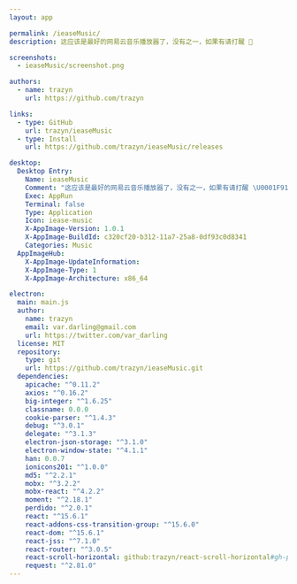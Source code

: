 ```yaml
---
layout: app

permalink: /ieaseMusic/
description: 这应该是最好的网易云音乐播放器了，没有之一，如果有请打醒 🤘

screenshots:
  - ieaseMusic/screenshot.png

authors:
  - name: trazyn
    url: https://github.com/trazyn

links:
  - type: GitHub
    url: trazyn/ieaseMusic
  - type: Install
    url: https://github.com/trazyn/ieaseMusic/releases

desktop:
  Desktop Entry:
    Name: ieaseMusic
    Comment: "这应该是最好的网易云音乐播放器了，没有之一，如果有请打醒 \U0001F918"
    Exec: AppRun
    Terminal: false
    Type: Application
    Icon: iease-music
    X-AppImage-Version: 1.0.1
    X-AppImage-BuildId: c320cf20-b312-11a7-25a8-0df93c0d8341
    Categories: Music
  AppImageHub:
    X-AppImage-UpdateInformation: 
    X-AppImage-Type: 1
    X-AppImage-Architecture: x86_64

electron:
  main: main.js
  author:
    name: trazyn
    email: var.darling@gmail.com
    url: https://twitter.com/var_darling
  license: MIT
  repository:
    type: git
    url: https://github.com/trazyn/ieaseMusic.git
  dependencies:
    apicache: "^0.11.2"
    axios: "^0.16.2"
    big-integer: "^1.6.25"
    classname: 0.0.0
    cookie-parser: "^1.4.3"
    debug: "^3.0.1"
    delegate: "^3.1.3"
    electron-json-storage: "^3.1.0"
    electron-window-state: "^4.1.1"
    han: 0.0.7
    ionicons201: "^1.0.0"
    md5: "^2.2.1"
    mobx: "^3.2.2"
    mobx-react: "^4.2.2"
    moment: "^2.18.1"
    perdido: "^2.0.1"
    react: "^15.6.1"
    react-addons-css-transition-group: "^15.6.0"
    react-dom: "^15.6.1"
    react-jss: "^7.1.0"
    react-router: "^3.0.5"
    react-scroll-horizontal: github:trazyn/react-scroll-horizontal#gh-pages
    request: "^2.81.0"
---
```

